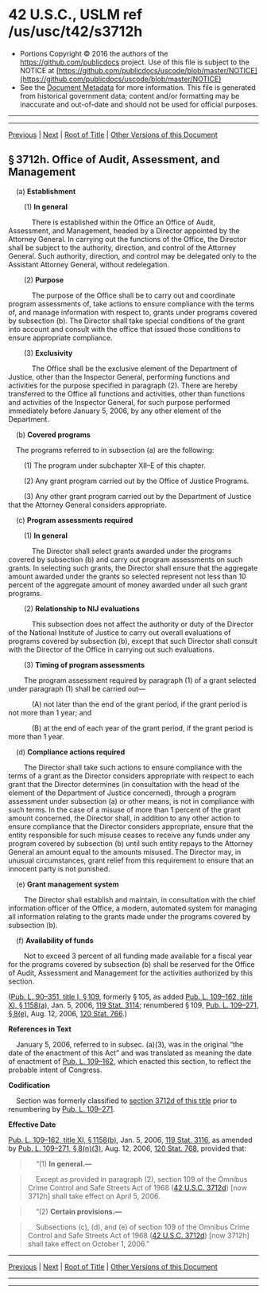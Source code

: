 ---
---

# 42 U.S.C., USLM ref /us/usc/t42/s3712h

* Portions Copyright © 2016 the authors of the https://github.com/publicdocs project.
  Use of this file is subject to the NOTICE at [https://github.com/publicdocs/uscode/blob/master/NOTICE](https://github.com/publicdocs/uscode/blob/master/NOTICE)
* See the [Document Metadata](././../../../../..//README.md) for more information.
  This file is generated from historical government data; content and/or formatting may be inaccurate and out-of-date and should not be used for official purposes.

----------
----------

[Previous](./../../../../..//us/usc/t42/ch46/schI/m__us_usc_t42_s3712g.md) | [Next](./../../../../..//us/usc/t42/ch46/schI/m__us_usc_t42_s3713.md) | [Root of Title](./../../../../../) | [Other Versions of this Document](https://publicdocs.github.io/go/links?ns=uslm&ref=%2Fus%2Fusc%2Ft42%2Fs3712h)

## § 3712h. Office of Audit, Assessment, and Management

    (a) __Establishment__ 

        (1) __In general__ 

            There is established within the Office an Office of Audit, Assessment, and Management, headed by a Director appointed by the Attorney General. In carrying out the functions of the Office, the Director shall be subject to the authority, direction, and control of the Attorney General. Such authority, direction, and control may be delegated only to the Assistant Attorney General, without redelegation.

        (2) __Purpose__ 

            The purpose of the Office shall be to carry out and coordinate program assessments of, take actions to ensure compliance with the terms of, and manage information with respect to, grants under programs covered by subsection (b). The Director shall take special conditions of the grant into account and consult with the office that issued those conditions to ensure appropriate compliance.

        (3) __Exclusivity__ 

            The Office shall be the exclusive element of the Department of Justice, other than the Inspector General, performing functions and activities for the purpose specified in paragraph (2). There are hereby transferred to the Office all functions and activities, other than functions and activities of the Inspector General, for such purpose performed immediately before January 5, 2006, by any other element of the Department.

    (b) __Covered programs__ 

    The programs referred to in subsection (a) are the following:

        (1) The program under subchapter XII–E of this chapter.

        (2) Any grant program carried out by the Office of Justice Programs.

        (3) Any other grant program carried out by the Department of Justice that the Attorney General considers appropriate.

    (c) __Program assessments required__ 

        (1) __In general__ 

            The Director shall select grants awarded under the programs covered by subsection (b) and carry out program assessments on such grants. In selecting such grants, the Director shall ensure that the aggregate amount awarded under the grants so selected represent not less than 10 percent of the aggregate amount of money awarded under all such grant programs.

        (2) __Relationship to NIJ evaluations__ 

            This subsection does not affect the authority or duty of the Director of the National Institute of Justice to carry out overall evaluations of programs covered by subsection (b), except that such Director shall consult with the Director of the Office in carrying out such evaluations.

        (3) __Timing of program assessments__ 

        The program assessment required by paragraph (1) of a grant selected under paragraph (1) shall be carried out—

            (A) not later than the end of the grant period, if the grant period is not more than 1 year; and

            (B) at the end of each year of the grant period, if the grant period is more than 1 year.

    (d) __Compliance actions required__ 

        The Director shall take such actions to ensure compliance with the terms of a grant as the Director considers appropriate with respect to each grant that the Director determines (in consultation with the head of the element of the Department of Justice concerned), through a program assessment under subsection (a) or other means, is not in compliance with such terms. In the case of a misuse of more than 1 percent of the grant amount concerned, the Director shall, in addition to any other action to ensure compliance that the Director considers appropriate, ensure that the entity responsible for such misuse ceases to receive any funds under any program covered by subsection (b) until such entity repays to the Attorney General an amount equal to the amounts misused. The Director may, in unusual circumstances, grant relief from this requirement to ensure that an innocent party is not punished.

    (e) __Grant management system__ 

        The Director shall establish and maintain, in consultation with the chief information officer of the Office, a modern, automated system for managing all information relating to the grants made under the programs covered by subsection (b).

    (f) __Availability of funds__ 

        Not to exceed 3 percent of all funding made available for a fiscal year for the programs covered by subsection (b) shall be reserved for the Office of Audit, Assessment and Management for the activities authorized by this section.

([Pub. L. 90–351, title I, § 109][/us/pl/90/351/s109], formerly § 105, as added [Pub. L. 109–162, title XI, § 1158(a)][/us/pl/109/162/s1158/a], Jan. 5, 2006, [119 Stat. 3114][/us/stat/119/3114]; renumbered § 109, [Pub. L. 109–271, § 8(e)][/us/pl/109/271/s8/e], Aug. 12, 2006, [120 Stat. 766][/us/stat/120/766].)

 __References in Text__ 

    January 5, 2006, referred to in subsec. (a)(3), was in the original “the date of the enactment of this Act” and was translated as meaning the date of enactment of [Pub. L. 109–162][/us/pl/109/162], which enacted this section, to reflect the probable intent of Congress.

 __Codification__ 

    Section was formerly classified to [section 3712d of this title][/us/usc/t42/s3712d] prior to renumbering by [Pub. L. 109–271][/us/pl/109/271].

 __Effective Date__ 

[Pub. L. 109–162, title XI, § 1158(b)][/us/pl/109/162/s1158/b], Jan. 5, 2006, [119 Stat. 3116][/us/stat/119/3116], as amended by [Pub. L. 109–271, § 8(n)(3)][/us/pl/109/271/s8/n/3], Aug. 12, 2006, [120 Stat. 768][/us/stat/120/768], provided that:

>     “(1) __In general.—__ 

>     Except as provided in paragraph (2), section 109 of the Omnibus Crime Control and Safe Streets Act of 1968 ([42 U.S.C. 3712d][/us/usc/t42/s3712d]) \[now 3712h\] shall take effect on April 5, 2006.

>     “(2) __Certain provisions.—__ 

>     Subsections (c), (d), and (e) of section 109 of the Omnibus Crime Control and Safe Streets Act of 1968 ([42 U.S.C. 3712d][/us/usc/t42/s3712d]) \[now 3712h\] shall take effect on October 1, 2006.”

----------

[Previous](./../../../../..//us/usc/t42/ch46/schI/m__us_usc_t42_s3712g.md) | [Next](./../../../../..//us/usc/t42/ch46/schI/m__us_usc_t42_s3713.md) | [Root of Title](./../../../../../) | [Other Versions of this Document](https://publicdocs.github.io/go/links?ns=uslm&ref=%2Fus%2Fusc%2Ft42%2Fs3712h)

----------
----------

[/us/pl/90/351/s109]: https://publicdocs.github.io/go/links?ns=uslm&ref=%2Fus%2Fpl%2F90%2F351%2Fs109
[/us/pl/109/162/s1158/a]: https://publicdocs.github.io/go/links?ns=uslm&ref=%2Fus%2Fpl%2F109%2F162%2Fs1158%2Fa
[/us/stat/119/3114]: https://publicdocs.github.io/go/links?ns=uslm&ref=%2Fus%2Fstat%2F119%2F3114
[/us/pl/109/271/s8/e]: https://publicdocs.github.io/go/links?ns=uslm&ref=%2Fus%2Fpl%2F109%2F271%2Fs8%2Fe
[/us/stat/120/766]: https://publicdocs.github.io/go/links?ns=uslm&ref=%2Fus%2Fstat%2F120%2F766
[/us/pl/109/162]: https://publicdocs.github.io/go/links?ns=uslm&ref=%2Fus%2Fpl%2F109%2F162
[/us/usc/t42/s3712d]: https://publicdocs.github.io/go/links?ns=uslm&ref=%2Fus%2Fusc%2Ft42%2Fs3712d
[/us/pl/109/271]: https://publicdocs.github.io/go/links?ns=uslm&ref=%2Fus%2Fpl%2F109%2F271
[/us/pl/109/162/s1158/b]: https://publicdocs.github.io/go/links?ns=uslm&ref=%2Fus%2Fpl%2F109%2F162%2Fs1158%2Fb
[/us/stat/119/3116]: https://publicdocs.github.io/go/links?ns=uslm&ref=%2Fus%2Fstat%2F119%2F3116
[/us/pl/109/271/s8/n/3]: https://publicdocs.github.io/go/links?ns=uslm&ref=%2Fus%2Fpl%2F109%2F271%2Fs8%2Fn%2F3
[/us/stat/120/768]: https://publicdocs.github.io/go/links?ns=uslm&ref=%2Fus%2Fstat%2F120%2F768
[/us/usc/t42/s3712d]: https://publicdocs.github.io/go/links?ns=uslm&ref=%2Fus%2Fusc%2Ft42%2Fs3712d
[/us/usc/t42/s3712d]: https://publicdocs.github.io/go/links?ns=uslm&ref=%2Fus%2Fusc%2Ft42%2Fs3712d


